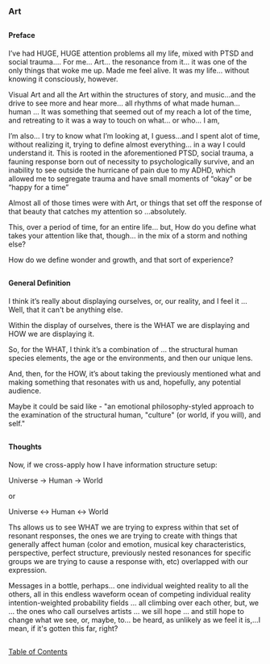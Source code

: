 ### Art



##

#### Preface

I’ve had HUGE, HUGE attention problems all my life, mixed with PTSD and social trauma…. For me… Art… the resonance from it… it was one of the only things that woke me up. Made me feel alive. It was my life… without knowing it consciously, however. 


Visual Art and all the Art within the structures of story, and music…and the drive to see more and hear more… all rhythms of what made human… human … It was something that seemed out of my reach a lot of the time, and retreating to it was a way to touch on what… or who… I am, 


I’m also… I try to know what I’m looking at, I guess…and I spent alot of time, without realizing it, trying to define almost everything…  in a way I could understand it. This is rooted in the aforementioned PTSD, social trauma, a fauning response born out of necessity to psychologically survive, and an inability to see outside the hurricane of pain due to my ADHD, which allowed me to segregate trauma and have small moments of “okay” or be “happy for a time” 

Almost all of those times were with Art, or things that set off the response of that beauty that catches my attention so …absolutely.  

This, over a period of time, for an entire life… but, How do you define what takes your attention like that, though… in the mix of a storm and nothing else? 

How do we define wonder and growth, and that sort of experience?

##

#### General Definition

I think it’s really about displaying ourselves, or, our reality, and I feel it … Well, that it can't be anything else.
  
Within the display of ourselves, there is the WHAT we are displaying and HOW we are displaying it. 

So, for the WHAT, I think it’s a combination of … the structural human species elements, the age or the environments, and then our unique lens. 

And, then, for the HOW, it’s about taking the previously mentioned what and making something that resonates with us and, hopefully, any potential audience.

Maybe it could be said like - "an emotional philosophy-styled approach to the examination of the structural human, "culture" (or world, if you will), and self."

##

#### Thoughts

Now, if we cross-apply how I have information structure setup: 

Universe -> Human -> World 

or 

Universe <-> Human <-> World

Ths allows us to see WHAT we are trying to express within that set of resonant responses, the ones we are trying to create with things that generally affect human (color and emotion, musical key characteristics, perspective, perfect structure, previously nested resonances for specific groups we are trying to cause a response with, etc) overlapped with our expression.   


Messages in a bottle, perhaps... one individual weighted reality to all the others, all in this endless waveform ocean of competing individual reality intention-weighted probability fields ... all climbing over each other, but, we ... the ones who call ourselves artists ... we sill hope ... and still hope to change what we see, or, maybe, to... be heard, as unlikely as we feel it is,...I mean, if it's gotten this far, right?


##
[Table of Contents](https://github.com/mycroftwilde/devil-steps-in-a-myth-system/tree/main/ref_guide)
